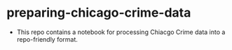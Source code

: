 # preparing-chicago-crime-data
 
- This repo contains a notebook for processing Chiacgo Crime data into a repo-friendly format. 
